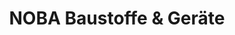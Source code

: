 ---
title: "NOBA Baustoffe & Geräte"
url: /neulussheim/noba-baustoffe-und-geraete/
shop: Baustoffe
---